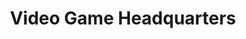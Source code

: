 ---
title: "Video Game Headquarters"
url: /springfield/video-game-headquarters/
shop: Videospiele
---